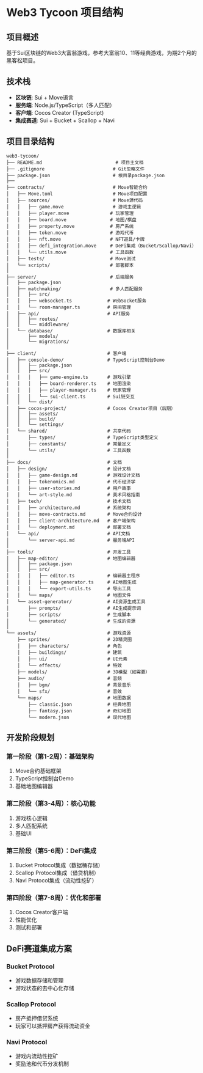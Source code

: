 # Web3 Tycoon 项目结构

## 项目概述
基于Sui区块链的Web3大富翁游戏，参考大富翁10、11等经典游戏，为期2个月的黑客松项目。

## 技术栈
- **区块链**: Sui + Move语言
- **服务端**: Node.js/TypeScript（多人匹配）
- **客户端**: Cocos Creator (TypeScript)
- **集成赛道**: Sui + Bucket + Scallop + Navi

## 项目目录结构

```
web3-tycoon/
├── README.md                           # 项目主文档
├── .gitignore                         # Git忽略文件
├── package.json                       # 根目录package.json
├── 
├── contracts/                         # Move智能合约
│   ├── Move.toml                      # Move项目配置
│   ├── sources/                       # Move源代码
│   │   ├── game.move                  # 游戏主逻辑
│   │   ├── player.move               # 玩家管理
│   │   ├── board.move                # 地图/棋盘
│   │   ├── property.move             # 房产系统
│   │   ├── token.move                # 游戏代币
│   │   ├── nft.move                  # NFT道具/卡牌
│   │   ├── defi_integration.move     # DeFi集成（Bucket/Scallop/Navi）
│   │   └── utils.move                # 工具函数
│   ├── tests/                        # Move测试
│   └── scripts/                      # 部署脚本
│
├── server/                           # 后端服务
│   ├── package.json
│   ├── matchmaking/                  # 多人匹配服务
│   │   ├── src/
│   │   ├── websocket.ts             # WebSocket服务
│   │   └── room-manager.ts          # 房间管理
│   ├── api/                         # API服务
│   │   ├── routes/
│   │   └── middleware/
│   └── database/                    # 数据库相关
│       ├── models/
│       └── migrations/
│
├── client/                          # 客户端
│   ├── console-demo/                # TypeScript控制台Demo
│   │   ├── package.json
│   │   ├── src/
│   │   │   ├── game-engine.ts       # 游戏引擎
│   │   │   ├── board-renderer.ts    # 地图渲染
│   │   │   ├── player-manager.ts    # 玩家管理
│   │   │   └── sui-client.ts        # Sui链交互
│   │   └── dist/
│   ├── cocos-project/               # Cocos Creator项目（后期）
│   │   ├── assets/
│   │   ├── build/
│   │   └── settings/
│   └── shared/                      # 共享代码
│       ├── types/                   # TypeScript类型定义
│       ├── constants/               # 常量定义
│       └── utils/                   # 工具函数
│
├── docs/                            # 文档
│   ├── design/                      # 设计文档
│   │   ├── game-design.md           # 游戏设计文档
│   │   ├── tokenomics.md            # 代币经济学
│   │   ├── user-stories.md          # 用户故事
│   │   └── art-style.md             # 美术风格指南
│   ├── tech/                        # 技术文档
│   │   ├── architecture.md          # 系统架构
│   │   ├── move-contracts.md        # Move合约设计
│   │   ├── client-architecture.md   # 客户端架构
│   │   └── deployment.md            # 部署文档
│   └── api/                         # API文档
│       └── server-api.md            # 服务端API
│
├── tools/                           # 开发工具
│   ├── map-editor/                  # 地图编辑器
│   │   ├── package.json
│   │   ├── src/
│   │   │   ├── editor.ts            # 编辑器主程序
│   │   │   ├── map-generator.ts     # AI地图生成
│   │   │   └── export-utils.ts      # 导出工具
│   │   └── maps/                    # 地图文件
│   └── asset-generator/             # AI资源生成工具
│       ├── prompts/                 # AI生成提示词
│       ├── scripts/                 # 生成脚本
│       └── generated/               # 生成的资源
│
└── assets/                          # 游戏资源
    ├── sprites/                     # 2D精灵图
    │   ├── characters/              # 角色
    │   ├── buildings/               # 建筑
    │   ├── ui/                      # UI元素
    │   └── effects/                 # 特效
    ├── models/                      # 3D模型（如需要）
    ├── audio/                       # 音频
    │   ├── bgm/                     # 背景音乐
    │   └── sfx/                     # 音效
    └── maps/                        # 地图数据
        ├── classic.json             # 经典地图
        ├── fantasy.json             # 奇幻地图
        └── modern.json              # 现代地图
```

## 开发阶段规划

### 第一阶段（第1-2周）：基础架构
1. Move合约基础框架
2. TypeScript控制台Demo
3. 基础地图编辑器

### 第二阶段（第3-4周）：核心功能
1. 游戏核心逻辑
2. 多人匹配系统
3. 基础UI

### 第三阶段（第5-6周）：DeFi集成
1. Bucket Protocol集成（数据桶存储）
2. Scallop Protocol集成（借贷机制）
3. Navi Protocol集成（流动性挖矿）

### 第四阶段（第7-8周）：优化和部署
1. Cocos Creator客户端
2. 性能优化
3. 测试和部署

## DeFi赛道集成方案

### Bucket Protocol
- 游戏数据存储和管理
- 游戏状态的去中心化存储

### Scallop Protocol
- 房产抵押借贷系统
- 玩家可以抵押房产获得流动资金

### Navi Protocol
- 游戏内流动性挖矿
- 奖励池和代币分发机制
